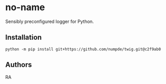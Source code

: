 # no-name

Sensibly preconfigured logger for Python.

## Installation

```{shell}
python -m pip install git+https://github.com/numpde/twig.git@c2f9ab0
```

## Authors

RA
